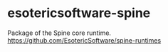 # esotericsoftware-spine
Package of the Spine core runtime.
https://github.com/EsotericSoftware/spine-runtimes
